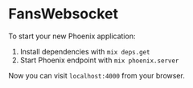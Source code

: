 # FansWebsocket

To start your new Phoenix application:

1. Install dependencies with `mix deps.get`
2. Start Phoenix endpoint with `mix phoenix.server`

Now you can visit `localhost:4000` from your browser.
